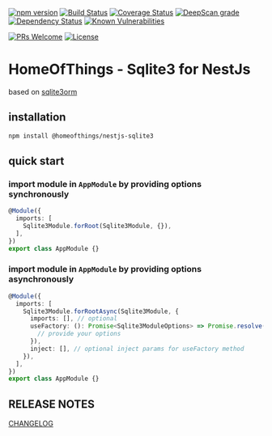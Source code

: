 [![npm version](https://badge.fury.io/js/%40homeofthings%2Fnestjs-sqlite3.svg)](https://badge.fury.io/js/%40homeofthings%2Fnestjs-sqlite3)
[![Build Status](https://api.travis-ci.com/gms1/HomeOfThings.svg?branch=master)](https://travis-ci.com/gms1/HomeOfThings)
[![Coverage Status](https://codecov.io/gh/gms1/HomeOfThings/branch/master/graph/badge.svg?flag=nestjs-sqlite3)](https://codecov.io/gh/gms1/HomeOfThings)
[![DeepScan grade](https://deepscan.io/api/teams/439/projects/987/branches/1954/badge/grade.svg)](https://deepscan.io/dashboard#view=project&tid=439&pid=987&bid=1954)
[![Dependency Status](https://david-dm.org/gms1/HomeOfThings.svg)](https://david-dm.org/gms1/HomeOfThings)
[![Known Vulnerabilities](https://snyk.io/test/github/gms1/HomeOfThings/badge.svg)](https://snyk.io/test/github/gms1/HomeOfThings)

[![PRs Welcome](https://img.shields.io/badge/PRs-welcome-brightgreen.svg?style=flat-square)](http://makeapullrequest.com)
[![License](https://img.shields.io/npm/l/@homeofthings/nestjs-sqlite3.svg?style=flat-square)](https://github.com/gms1/HomeOfThings/blob/master/LICENSE)

# HomeOfThings - Sqlite3 for NestJs

based on [sqlite3orm](https://www.npmjs.com/package/sqlite3orm)

## installation

```bash
npm install @homeofthings/nestjs-sqlite3
```

## quick start

### import module in `AppModule` by providing options synchronously

```Typescript
@Module({
  imports: [
    Sqlite3Module.forRoot(Sqlite3Module, {}),
  ],
})
export class AppModule {}
```

### import module in `AppModule` by providing options asynchronously

```Typescript
@Module({
  imports: [
    Sqlite3Module.forRootAsync(Sqlite3Module, {
      imports: [], // optional
      useFactory: (): Promise<Sqlite3ModuleOptions> => Promise.resolve({
        // provide your options
      }),
      inject: [], // optional inject params for useFactory method
    }),
  ],
})
export class AppModule {}
```


## RELEASE NOTES

[CHANGELOG](./CHANGELOG.md)
